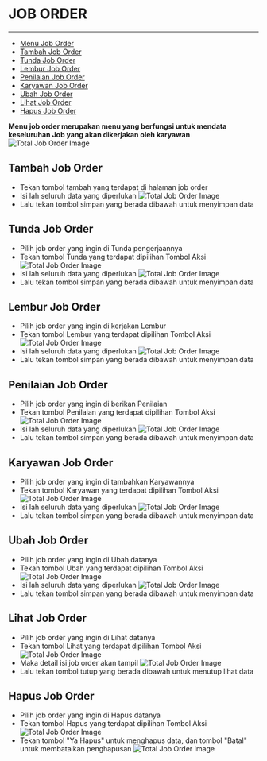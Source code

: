 # JOB ORDER

---

- [Menu Job Order](#menu-job-order)
- [Tambah Job Order](#tambah-job-order)
- [Tunda Job Order](#tunda-job-order)
- [Lembur Job Order](#lembur-job-order)
- [Penilaian Job Order](#penilaian-job-order)
- [Karyawan Job Order](#karyawan-job-order)
- [Ubah Job Order](#ubah-job-order)
- [Lihat Job Order](#lihat-job-order)
- [Hapus Job Order](#hapus-job-order)

<a name="menu-job-order"></a>

**Menu job order merupakan menu yang berfungsi untuk mendata keseluruhan Job yang akan dikerjakan oleh karyawan**
![Total Job Order Image](/dokumentasi/menu/job-order/1.png)

<a name="tambah-job-order"></a>

## Tambah Job Order

- Tekan tombol tambah yang terdapat di halaman job order
- Isi lah seluruh data yang diperlukan
![Total Job Order Image](/dokumentasi/menu/job-order/2.png)
- Lalu tekan tombol simpan yang berada dibawah untuk menyimpan data

<a name="tunda-job-order"></a>

## Tunda Job Order

- Pilih job order yang ingin di Tunda pengerjaannya
- Tekan tombol Tunda yang terdapat dipilihan Tombol Aksi
![Total Job Order Image](/dokumentasi/menu/job-order/3.png)
- Isi lah seluruh data yang diperlukan
![Total Job Order Image](/dokumentasi/menu/job-order/4.png)
- Lalu tekan tombol simpan yang berada dibawah untuk menyimpan data

<a name="lembur-job-order"></a>

## Lembur Job Order

- Pilih job order yang ingin di kerjakan Lembur
- Tekan tombol Lembur yang terdapat dipilihan Tombol Aksi
![Total Job Order Image](/dokumentasi/menu/job-order/5.png)
- Isi lah seluruh data yang diperlukan
![Total Job Order Image](/dokumentasi/menu/job-order/6.png)
- Lalu tekan tombol simpan yang berada dibawah untuk menyimpan data

<a name="penilaian-job-order"></a>

## Penilaian Job Order

- Pilih job order yang ingin di berikan Penilaian
- Tekan tombol Penilaian yang terdapat dipilihan Tombol Aksi
![Total Job Order Image](/dokumentasi/menu/job-order/7.png)
- Isi lah seluruh data yang diperlukan
![Total Job Order Image](/dokumentasi/menu/job-order/8.png)
- Lalu tekan tombol simpan yang berada dibawah untuk menyimpan data

<a name="karyawan-job-order"></a>

## Karyawan Job Order

- Pilih job order yang ingin di tambahkan Karyawannya
- Tekan tombol Karyawan yang terdapat dipilihan Tombol Aksi
![Total Job Order Image](/dokumentasi/menu/job-order/9.png)
- Isi lah seluruh data yang diperlukan
![Total Job Order Image](/dokumentasi/menu/job-order/10.png)
- Lalu tekan tombol simpan yang berada dibawah untuk menyimpan data

<a name="ubah-job-order"></a>

## Ubah Job Order

- Pilih job order yang ingin di Ubah datanya
- Tekan tombol Ubah yang terdapat dipilihan Tombol Aksi
![Total Job Order Image](/dokumentasi/menu/job-order/11.png)
- Isi lah seluruh data yang diperlukan
![Total Job Order Image](/dokumentasi/menu/job-order/12.png)
- Lalu tekan tombol simpan yang berada dibawah untuk menyimpan data

<a name="lihat-job-order"></a>

## Lihat Job Order

- Pilih job order yang ingin di Lihat datanya
- Tekan tombol Lihat yang terdapat dipilihan Tombol Aksi
![Total Job Order Image](/dokumentasi/menu/job-order/13.png)
- Maka detail isi job order akan tampil
![Total Job Order Image](/dokumentasi/menu/job-order/14.png)
- Lalu tekan tombol tutup yang berada dibawah untuk menutup lihat data

<a name="hapus-job-order"></a>

## Hapus Job Order

- Pilih job order yang ingin di Hapus datanya
- Tekan tombol Hapus yang terdapat dipilihan Tombol Aksi
![Total Job Order Image](/dokumentasi/menu/job-order/15.png)
- Tekan tombol "Ya Hapus" untuk menghapus data, dan tombol "Batal" untuk membatalkan penghapusan
![Total Job Order Image](/dokumentasi/menu/job-order/16.png)
